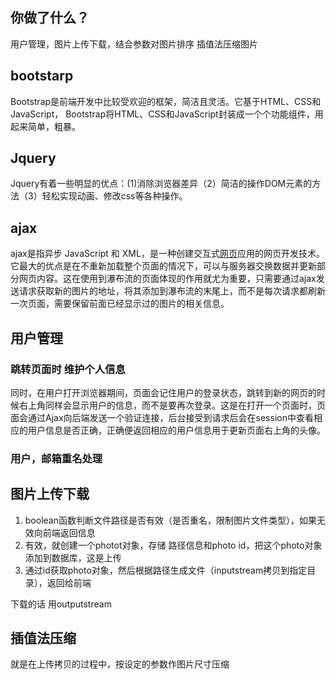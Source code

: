## 你做了什么？

用户管理，图片上传下载，结合参数对图片排序 插值法压缩图片

## bootstarp
Bootstrap是前端开发中比较受欢迎的框架，简洁且灵活。它基于HTML、CSS和JavaScript，
Bootstrap将HTML、CSS和JavaScript封装成一个个功能组件，用起来简单，粗暴。

## Jquery

 Jquery有着一些明显的优点：(1)消除浏览器差异（2）简洁的操作DOM元素的方法（3）轻松实现动画、修改css等各种操作。
 
 ## ajax
 
ajax是指异步 JavaScript 和 XML，是一种创建交互式[网页](https://baike.baidu.com/item/%E7%BD%91%E9%A1%B5/99347)应用的网页开发技术。它最大的优点是在不重新加载整个页面的情况下，可以与服务器交换数据并更新部分网页内容。这在使用到瀑布流的页面体现的作用就尤为重要，只需要通过ajax发送请求获取新的图片的地址，将其添加到瀑布流的末尾上，而不是每次请求都刷新一次页面，需要保留前面已经显示过的图片的相关信息。
 
## 用户管理

### 跳转页面时 维护个人信息

同时，在用户打开浏览器期间，页面会记住用户的登录状态，跳转到新的网页的时候右上角同样会显示用户的信息，而不是要再次登录。这是在打开一个页面时，页面会通过Ajax向后端发送一个验证连接，后台接受到请求后会在session中查看相应的用户信息是否正确，正确便返回相应的用户信息用于更新页面右上角的头像。

### 用户，邮箱重名处理

## 图片上传下载
1. boolean函数判断文件路径是否有效（是否重名，限制图片文件类型），如果无效向前端返回信息
2. 有效，就创建一个photot对象，存储 路径信息和photo id，把这个photo对象添加到数据库，这是上传
3. 通过id获取photo对象，然后根据路径生成文件（inputstream拷贝到指定目录），返回给前端

下载的话 用outputstream

## 插值法压缩

就是在上传拷贝的过程中，按设定的参数作图片尺寸压缩








